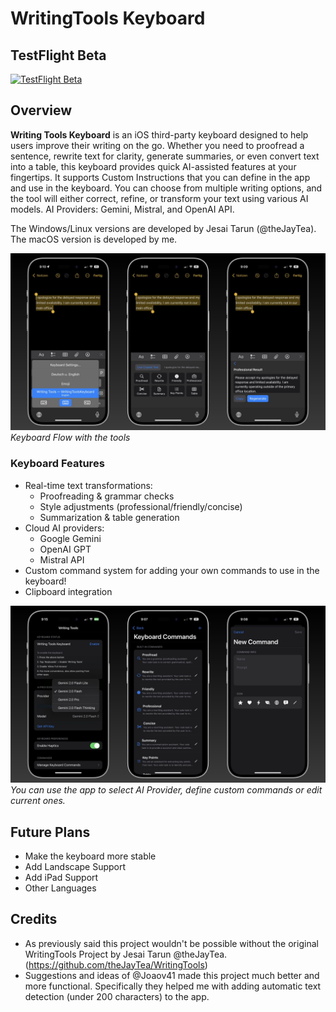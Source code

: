 # WritingTools Keyboard

## TestFlight Beta
[![TestFlight Beta](https://img.shields.io/badge/TestFlight-Join_Beta-blue?logo=apple)](https://testflight.apple.com/join/QCr2T8SY)

## Overview

**Writing Tools Keyboard** is an iOS third-party keyboard designed to help users improve their writing on the go. Whether you need to proofread a sentence, rewrite text for clarity, generate summaries, or even convert text into a table, this keyboard provides quick AI-assisted features at your fingertips. It supports Custom Instructions that you can define in the app and use in the keyboard. You can choose from multiple writing options, and the tool will either correct, refine, or transform your text using various AI models. AI Providers: Gemini, Mistral, and OpenAI API.

The Windows/Linux versions are developed by Jesai Tarun (@theJayTea). The macOS version is developed by me. 

![Keyboard Flow](Images/keyboard.jpeg)  
*Keyboard Flow with the tools*

### Keyboard Features

- Real-time text transformations:
  - Proofreading & grammar checks
  - Style adjustments (professional/friendly/concise)
  - Summarization & table generation
- Cloud AI providers:
  - Google Gemini
  - OpenAI GPT
  - Mistral API
- Custom command system for adding your own commands to use in the keyboard!
- Clipboard integration

![App Interface](Images/appflow.jpeg)  
*You can use the app to select AI Provider, define custom commands or edit current ones.*

## Future Plans

- Make the keyboard more stable
- Add Landscape Support
- Add iPad Support
- Other Languages

## Credits
- As previously said this project wouldn't be possible without the original WritingTools Project by Jesai Tarun @theJayTea. (https://github.com/theJayTea/WritingTools)
- Suggestions and ideas of @Joaov41 made this project much better and more functional. Specifically they helped me with adding automatic text detection (under 200 characters) to the app. 
